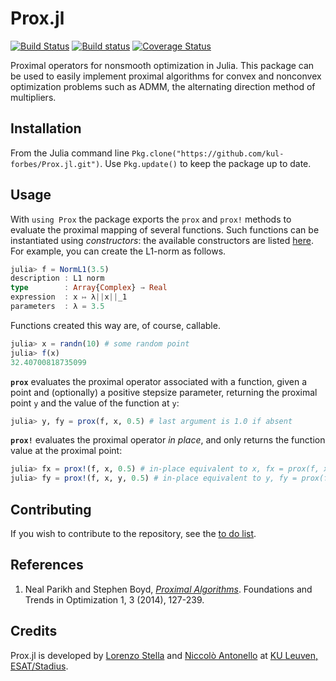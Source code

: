 # Prox.jl

[![Build Status](https://travis-ci.org/kul-forbes/Prox.jl.svg?branch=master)](https://travis-ci.org/kul-forbes/Prox.jl)
[![Build status](https://ci.appveyor.com/api/projects/status/00rk6ip0y0t2wj8t?svg=true)](https://ci.appveyor.com/project/lostella/prox-jl)
[![Coverage Status](https://coveralls.io/repos/github/kul-forbes/Prox.jl/badge.svg?branch=master)](https://coveralls.io/github/kul-forbes/Prox.jl?branch=master)

Proximal operators for nonsmooth optimization in Julia.
This package can be used to easily implement proximal algorithms for convex and nonconvex optimization problems such as ADMM, the alternating direction method of multipliers.

## Installation

From the Julia command line `Pkg.clone("https://github.com/kul-forbes/Prox.jl.git")`.
Use `Pkg.update()` to keep the package up to date.

## Usage

With `using Prox` the package exports the `prox` and `prox!` methods to evaluate the proximal mapping of several functions.
Such functions can be instantiated using *constructors*: the available constructors are listed [here](https://github.com/kul-forbes/Prox.jl/blob/master/FUNCTIONS.md).
For example, you can create the L1-norm as follows.

```julia
julia> f = NormL1(3.5)
description : L1 norm
type        : Array{Complex} → Real
expression  : x ↦ λ||x||_1
parameters  : λ = 3.5
```

Functions created this way are, of course, callable.

```julia
julia> x = randn(10) # some random point
julia> f(x)
32.40700818735099
```

**`prox`** evaluates the proximal operator associated with a function,
given a point and (optionally) a positive stepsize parameter,
returning the proximal point `y` and the value of the function at `y`:

```julia
julia> y, fy = prox(f, x, 0.5) # last argument is 1.0 if absent
```

**`prox!`** evaluates the proximal operator *in place*,
and only returns the function value at the proximal point:

```julia
julia> fx = prox!(f, x, 0.5) # in-place equivalent to x, fx = prox(f, x, 0.5)
julia> fy = prox!(f, x, y, 0.5) # in-place equivalent to y, fy = prox(f, x, 0.5)
```

## Contributing

If you wish to contribute to the repository,
see the [to do list](https://github.com/kul-forbes/Prox.jl/blob/master/TODO.md).

## References

1. Neal Parikh and Stephen Boyd, [*Proximal Algorithms*](http://dx.doi.org/10.1561/2400000003).
Foundations and Trends in Optimization 1, 3 (2014), 127-239.

## Credits

Prox.jl is developed by
[Lorenzo Stella](https://lostella.github.io)
and [Niccolò Antonello](http://homes.esat.kuleuven.be/~nantonel/)
at [KU Leuven, ESAT/Stadius](https://www.esat.kuleuven.be/stadius/).
